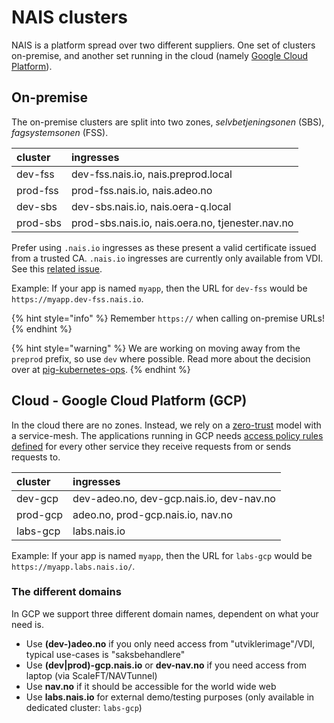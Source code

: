 # NAIS clusters

NAIS is a platform spread over two different suppliers. One set of clusters on-premise, and another set running in the
cloud (namely [Google Cloud Platform](../gcp/README.md)).

## On-premise

The on-premise clusters are split into two zones, _selvbetjeningsonen_ (SBS), _fagsystemsonen_ (FSS).

| cluster | ingresses | 
| :--- | :--- |
| dev-fss | dev-fss.nais.io, nais.preprod.local |
| prod-fss | prod-fss.nais.io, nais.adeo.no |
| dev-sbs | dev-sbs.nais.io, nais.oera-q.local |
| prod-sbs | prod-sbs.nais.io, nais.oera.no, tjenester.nav.no |

Prefer using `.nais.io` ingresses as these present a valid certificate issued from a trusted CA.
`.nais.io` ingresses are currently only available from VDI. See this [related issue](https://github.com/navikt/pig/issues/13).

Example: If your app is named `myapp`, then the URL for `dev-fss` would be `https://myapp.dev-fss.nais.io`.

{% hint style="info" %}
Remember `https://` when calling on-premise URLs!
{% endhint %}

{% hint style="warning" %}
We are working on moving away from the `preprod` prefix, so use `dev` where possible. Read more about the decision over
at [pig-kubernetes-ops](https://github.com/navikt/pig/blob/master/kubeops/adr/000-preprod-rename.md).
{% endhint %}

## Cloud - Google Cloud Platform \(GCP\)

In the cloud there are no zones. Instead, we rely on a [zero-trust](https://github.com/navikt/pig/blob/master/kubeops/doc/zero-trust.md) model with a service-mesh.
The applications running in GCP needs [access policy rules defined](../gcp/access-policy.md) for every other service they receive requests from or sends requests to.

| cluster | ingresses |
| :--- | :--- |
| dev-gcp | dev-adeo.no, dev-gcp.nais.io, dev-nav.no|
| prod-gcp | adeo.no, prod-gcp.nais.io, nav.no|
| labs-gcp | labs.nais.io |

Example: If your app is named `myapp`, then the URL for `labs-gcp` would be `https://myapp.labs.nais.io/`.

### The different domains

In GCP we support three different domain names, dependent on what your need is.

* Use **(dev-)adeo.no** if you only need access from "utviklerimage"/VDI, typical use-cases is "saksbehandlere"
* Use **(dev|prod)-gcp.nais.io** or **dev-nav.no** if you need access from laptop (via ScaleFT/NAVTunnel)
* Use **nav.no** if it should be accessible for the world wide web
* Use **labs.nais.io** for external demo/testing purposes (only available in dedicated cluster: `labs-gcp`)
